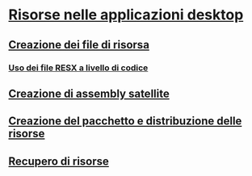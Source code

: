# [Risorse nelle applicazioni desktop](index.md)
## [Creazione dei file di risorsa](creating-resource-files-for-desktop-apps.md)
### [Uso dei file RESX a livello di codice](working-with-resx-files-programmatically.md)
## [Creazione di assembly satellite](creating-satellite-assemblies-for-desktop-apps.md)
## [Creazione del pacchetto e distribuzione delle risorse](packaging-and-deploying-resources-in-desktop-apps.md)
## [Recupero di risorse](retrieving-resources-in-desktop-apps.md)
